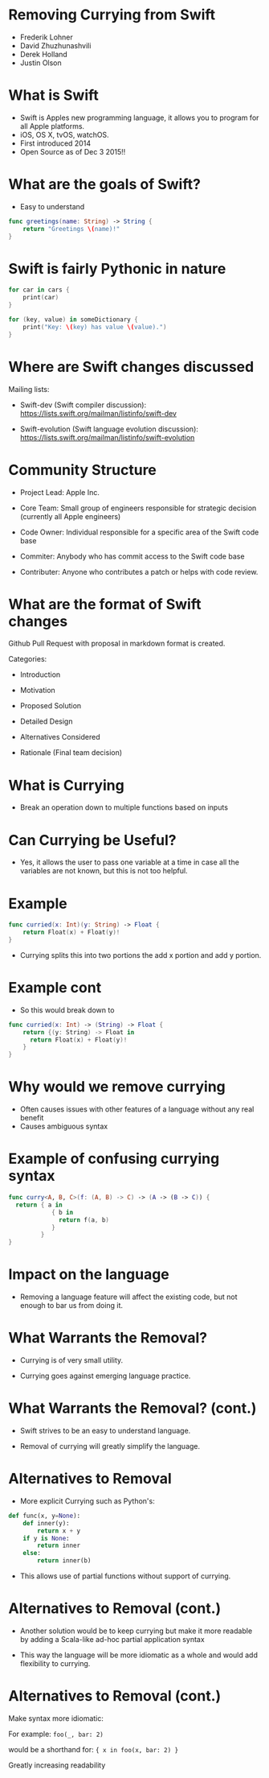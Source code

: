 # Removing Currying from Swift

* Frederik Lohner
* David Zhuzhunashvili
* Derek Holland
* Justin Olson

# What is Swift

* Swift is Apples new programming language, it allows you to program for all Apple platforms.
* iOS, OS X, tvOS, watchOS.
* First introduced 2014
* Open Source as of Dec 3 2015!!

# What are the goals of Swift?

* Easy to understand

```swift
func greetings(name: String) -> String {
    return "Greetings \(name)!"
}
```	

# Swift is fairly Pythonic in nature

```swift
for car in cars {
    print(car)
}

for (key, value) in someDictionary {
	print("Key: \(key) has value \(value).")
}
```	

# Where are Swift changes discussed

Mailing lists:

* Swift-dev (Swift compiler discussion): https://lists.swift.org/mailman/listinfo/swift-dev

* Swift-evolution (Swift language evolution discussion): https://lists.swift.org/mailman/listinfo/swift-evolution
 
# Community Structure

* Project Lead: Apple Inc.

* Core Team: Small group of engineers responsible for strategic decision (currently all Apple engineers)

* Code Owner: Individual responsible for a specific area of the Swift code base

* Commiter: Anybody who has commit access to the Swift code base

* Contributer: Anyone who contributes a patch or helps with code review.

# What are the format of Swift changes

Github Pull Request with proposal in markdown format is created.

Categories:

- Introduction

- Motivation

- Proposed Solution

- Detailed Design

- Alternatives Considered

- Rationale (Final team decision)


# What is Currying

* Break an operation down to multiple functions based on inputs

# Can Currying be Useful?

* Yes, it allows the user to pass one variable at a time in case all the variables are not known, but this is not too helpful.


# Example
```swift
func curried(x: Int)(y: String) -> Float {
	return Float(x) + Float(y)!
}
```

* Currying splits this into two portions the add x portion and add y portion.

# Example cont

* So this would break down to

```swift
func curried(x: Int) -> (String) -> Float {
    return {(y: String) -> Float in
      return Float(x) + Float(y)!
    }
}
```

# Why would we remove currying

* Often causes issues with other features of a language without any real benefit
* Causes ambiguous syntax

# Example of confusing currying syntax

```swift
func curry<A, B, C>(f: (A, B) -> C) -> (A -> (B -> C)) {
  return { a in
            { b in
              return f(a, b)
            }
         }
}
```

# Impact on the language

* Removing a language feature will affect the existing code, but not enough to bar us from doing it.

# What Warrants the Removal?

* Currying is of very small utility.

* Currying goes against emerging language practice.

# What Warrants the Removal? (cont.)

* Swift strives to be an easy to understand language.

* Removal of currying will greatly simplify the language.

# Alternatives to Removal

* More explicit Currying such as Python's:

```python
def func(x, y=None):
    def inner(y):
        return x + y
    if y is None:
        return inner
    else:
        return inner(b)
```
* This allows use of partial functions without support of currying.

# Alternatives to Removal (cont.)

* Another solution would be to keep currying but make it more readable by adding a Scala-like ad-hoc partial application syntax

* This way the language will be more idiomatic as a whole and would add flexibility to currying.

# Alternatives to Removal (cont.)

Make syntax more idiomatic:

For example:
	```
	foo(_, bar: 2)
	```

would be a shorthand for:
	```
	{ x in foo(x, bar: 2) }
	```	

Greatly increasing readability

